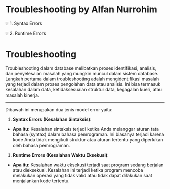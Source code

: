 # Troubleshooting by Alfan Nurrohim

<aside>
💡 1. Syntax Errors 

💡 2. Runtime Errors

</aside>

# Troubleshooting

Troubleshooting dalam database melibatkan proses identifikasi, analisis, dan penyelesaian masalah yang mungkin muncul dalam sistem database. Langkah pertama dalam troubleshooting adalah mengidentifikasi masalah yang terjadi dalam proses pengolahan data atau analisis. Ini bisa termasuk kesalahan dalam data, ketidaksesuaian struktur data, kegagalan kueri, atau masalah kinerja.

---

Dibawah ini merupakan dua jenis model error yaitu:

1. **Syntax Errors (Kesalahan Sintaksis)**:
- **Apa itu**: Kesalahan sintaksis terjadi ketika Anda melanggar aturan tata bahasa (syntax) dalam bahasa pemrograman. Ini biasanya terjadi karena kode Anda tidak mengikuti struktur atau aturan tertentu yang diperlukan oleh bahasa pemrograman.
1. **Runtime Errors (Kesalahan Waktu Eksekusi)**:
- **Apa itu**: Kesalahan waktu eksekusi terjadi saat program sedang berjalan atau dieksekusi. Kesalahan ini terjadi ketika program mencoba melakukan operasi yang tidak valid atau tidak dapat dilakukan saat menjalankan kode tertentu.
